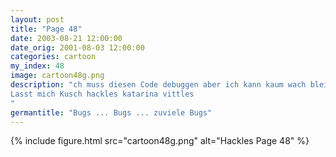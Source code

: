 ```yaml
---
layout: post
title: "Page 48"
date: 2003-08-21 12:00:00
date_orig: 2001-08-03 12:00:00
categories: cartoon
my_index: 48
image: cartoon48g.png
description: "ch muss diesen Code debuggen aber ich kann kaum wach bleiben so viele Bugs Überall Käfer Uh oh, Flöhe im Büro ZZZ
Lasst mich Kusch hackles katarina vittles
"
germantitle: "Bugs ... Bugs ... zuviele Bugs"
---
```


{% include figure.html src="cartoon48g.png" alt="Hackles Page 48"  %}
